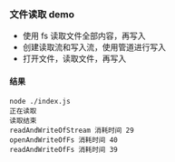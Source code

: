 ### 文件读取 demo

- 使用 fs 读取文件全部内容，再写入
- 创建读取流和写入流，使用管道进行写入
- 打开文件，读取文件，再写入

#### 结果

```shell
node ./index.js
正在读取
读取结束
readAndWriteOfStream 消耗时间 29
openAndWriteOfFs 消耗时间 40
readAndWriteOfFs 消耗时间 39
```
